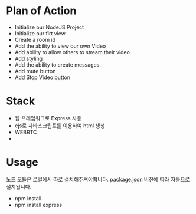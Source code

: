 # Plan of Action

- Initialize our NodeJS Project
- Initialize our firt view
- Create a room id
- Add the ability to view our own Video
- Add ability to allow others to stream their video
- Add styling
- Add the ability to create messages
- Add mute button
- Add Stop Video button

# Stack
- 웹 프레임워크로 Express 사용
- ejs로 자바스크립트를 이용하여 html 생성
- WEBRTC
- 

# Usage
노드 모듈은 로컬에서 따로 설치해주셔야합니다. package.json 버전에 따라 자동으로 설치됩니다.
- npm install
- npm install express